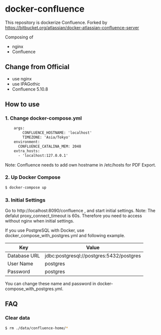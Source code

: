 # docker-confluence

This repository is dockerize Confluence.
Forked by https://bitbucket.org/atlassian/docker-atlassian-confluence-server

Composing of

* nginx
* Confluence

## Change from Official

* use nginx
* use IPAGothic
* Confluence 5.10.8

## How to use

### 1. Change docker-compose.yml

```diff
    args:
        CONFLUENCE_HOSTNAME: 'localhost'
        TIMEZONE: 'Asia/Tokyo'
    environment:
      CONFLUENCE_CATALINA_MEM: 2048
    extra_hosts:
      - 'localhost:127.0.0.1'
```

Note: Confluence needs to add own hostname in /etc/hosts for PDF Export.

### 2. Up Docker Compose

```zsh
$ docker-compose up
```

### 3. Initial Settings

Go to http://localhost:8090/confluence , and start initial settings.
Note: The defalut proxy_connect_timeout is 60s. Therefore you need to access without nginx when initial settings.

If you use PostgreSQL with Docker, use docker_compose_with_postgres.yml and following example.

| Key          | Value                                    |
|--------------|------------------------------------------|
| Database URL | jdbc:postgresql://postgres:5432/postgres |
| User Name    | postgres                                 |
| Password     | postgres                                 |

You can change these name and password in docker-compose_with_postgres.yml.

## FAQ

### Clear data

```zsh
$ rm ./data/confluence-home/*
```

